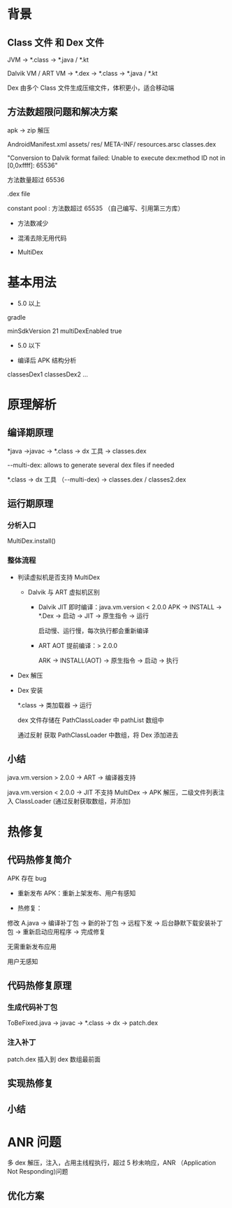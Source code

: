 # 背景

## Class 文件 和 Dex 文件

JVM -> *.class -> *.java / *.kt

Dalvik VM / ART VM -> *.dex -> *.class -> *.java / *.kt

Dex 由多个 Class 文件生成压缩文件，体积更小，适合移动端

## 方法数超限问题和解决方案

apk -> zip 解压

AndroidManifest.xml
assets/
res/
META-INF/
resources.arsc
classes.dex 

"Conversion to Dalvik format failed: Unable to execute dex:method ID not in [0,0xffff]: 65536"

方法数量超过 65536


.dex file

constant pool : 方法数超过 65535 （自己编写、引用第三方库）

* 方法数减少

* 混淆去除无用代码

* MultiDex

# 基本用法

* 5.0 以上

gradle

minSdkVersion 21
multiDexEnabled true

* 5.0 以下

* 编译后 APK 结构分析

classesDex1
classesDex2
...

# 原理解析

## 编译期原理

*java ->javac -> *.class -> dx 工具 -> classes.dex

--multi-dex:
    allows to generate several dex files if needed

*.class -> dx 工具 （--multi-dex) -> classes.dex / classes2.dex

## 运行期原理

### 分析入口

MultiDex.install()

### 整体流程

* 判读虚拟机是否支持 MultiDex
    * Dalvik 与 ART 虚拟机区别

        * Dalvik JIT 即时编译：java.vm.version < 2.0.0
            APK -> INSTALL -> *.Dex -> 启动 -> JIT -> 原生指令 -> 运行

            启动慢、运行慢，每次执行都会重新编译

        * ART AOT 提前编译：> 2.0.0

            ARK -> INSTALL(AOT) -> 原生指令 -> 启动 -> 执行

* Dex 解压

* Dex 安装

    *.class -> 类加载器 -> 运行

    dex 文件存储在 PathClassLoader 中 pathList 数组中

    通过反射 获取 PathClassLoader 中数组，将 Dex 添加进去

## 小结

java.vm.version > 2.0.0 -> ART -> 编译器支持

java.vm.version < 2.0.0 -> JIT 不支持 MultiDex -> APK 解压，二级文件列表注入 ClassLoader (通过反射获取数组，并添加)

# 热修复

## 代码热修复简介

APK 存在 bug 

* 重新发布 APK：重新上架发布、用户有感知

* 热修复：

修改 A.java -> 编译补丁包 -> 新的补丁包 -> 远程下发 -> 后台静默下载安装补丁包 -> 重新启动应用程序 -> 完成修复

无需重新发布应用

用户无感知

## 代码热修复原理

### 生成代码补丁包

ToBeFixed.java -> javac -> *.class -> dx -> patch.dex

### 注入补丁

patch.dex 插入到 dex 数组最前面

## 实现热修复

## 小结

# ANR 问题

多 dex 解压，注入，占用主线程执行，超过 5 秒未响应，ANR （Application Not Responding)问题

## 优化方案


